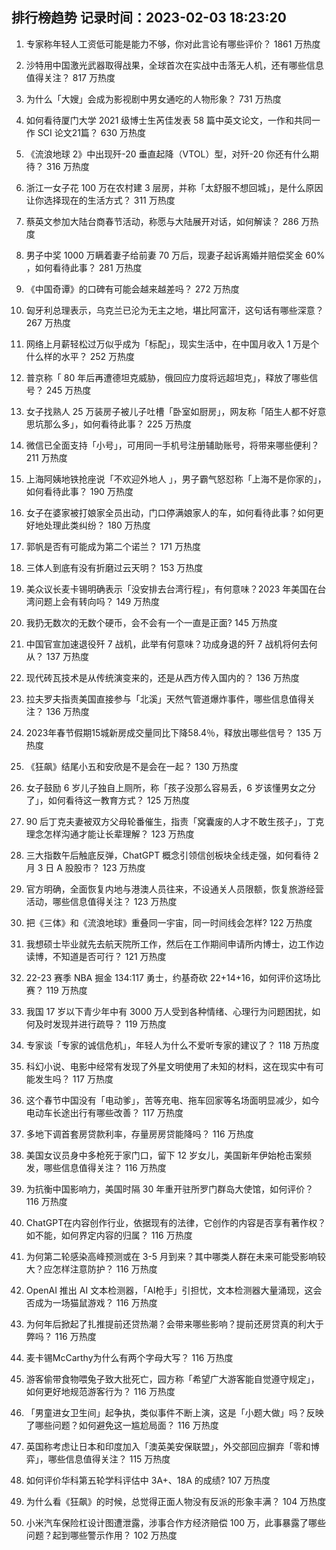 
## 排行榜趋势 记录时间：2023-02-03 18:23:20
  
  1. 专家称年轻人工资低可能是能力不够，你对此言论有哪些评价？ 1861 万热度
    
  2. 沙特用中国激光武器取得战果，全球首次在实战中击落无人机，还有哪些信息值得关注？ 817 万热度
    
  3. 为什么「大嫂」会成为影视剧中男女通吃的人物形象？ 731 万热度
    
  4. 如何看待厦门大学 2021 级博士生芮佳发表 58 篇中英文论文，一作和共同一作 SCI 论文21篇？ 630 万热度
    
  5. 《流浪地球 2》中出现歼-20 垂直起降（VTOL）型，对歼-20 你还有什么期待？ 316 万热度
    
  6. 浙江一女子花 100 万在农村建 3 层房，并称「太舒服不想回城」，是什么原因让你选择现在的生活方式？ 311 万热度
    
  7. 蔡英文参加大陆台商春节活动，称愿与大陆展开对话，如何解读？ 286 万热度
    
  8. 男子中奖 1000 万瞒着妻子给前妻 70 万后，现妻子起诉离婚并赔偿奖金 60% ，如何看待此事？ 281 万热度
    
  9. 《中国奇谭》的口碑有可能会越来越差吗？ 272 万热度
    
  10. 匈牙利总理表示，乌克兰已沦为无主之地，堪比阿富汗，这句话有哪些深意？ 267 万热度
    
  11. 网络上月薪轻松过万似乎成为「标配」，现实生活中，在中国月收入 1 万是个什么样的水平？ 252 万热度
    
  12. 普京称「 80 年后再遭德坦克威胁，俄回应力度将远超坦克」，释放了哪些信号？ 245 万热度
    
  13. 女子找熟人 25 万装房子被儿子吐槽「卧室如厨房」，网友称「陌生人都不好意思坑那么多」，如何看待此事？ 225 万热度
    
  14. 微信已全面支持「小号」，可用同一手机号注册辅助账号，将带来哪些便利？ 211 万热度
    
  15. 上海阿姨地铁抢座说「不欢迎外地人 」，男子霸气怒怼称「上海不是你家的」，如何看待此事？ 190 万热度
    
  16. 女子在婆家被打娘家全员出动，门口停满娘家人的车，如何看待此事？如何更好地处理此类纠纷？ 180 万热度
    
  17. 郭帆是否有可能成为第二个诺兰？ 171 万热度
    
  18. 三体人到底有没有折磨过云天明？ 153 万热度
    
  19. 美众议长麦卡锡明确表示「没安排去台湾行程」，有何意味？2023 年美国在台湾问题上会有转向吗？ 149 万热度
    
  20. 我扔无数次的无数个硬币，会不会有一个一直是正面? 145 万热度
    
  21. 中国官宣加速退役歼 7 战机，此举有何意味？功成身退的歼 7 战机将何去何从？ 137 万热度
    
  22. 现代砖瓦技术是从传统演变来的，还是从西方传入国内的？ 136 万热度
    
  23. 拉夫罗夫指责美国直接参与「北溪」天然气管道爆炸事件，哪些信息值得关注？ 136 万热度
    
  24. 2023年春节假期15城新房成交量同比下降58.4％，释放出哪些信号？ 135 万热度
    
  25. 《狂飙》结尾小五和安欣是不是会在一起？ 130 万热度
    
  26. 女子鼓励 6 岁儿子独自上厕所，称「孩子没那么容易丢，6 岁该懂男女之分了」，如何看待这一教育方式？ 125 万热度
    
  27. 90 后丁克夫妻被双方父母轮番催生，指责「窝囊废的人才不敢生孩子」，丁克理念怎样沟通才能让长辈理解？ 123 万热度
    
  28. 三大指数午后触底反弹，ChatGPT 概念引领信创板块全线走强，如何看待 2 月 3 日 A 股股市？ 123 万热度
    
  29. 官方明确，全面恢复内地与港澳人员往来，不设通关人员限额，恢复旅游经营活动，哪些信息值得关注？ 123 万热度
    
  30. 把《三体》和《流浪地球》重叠同一宇宙，同一时间线会怎样? 122 万热度
    
  31. 我想硕士毕业就先去航天院所工作，然后在工作期间申请所内博士，边工作边读博，不知道是否可行？ 121 万热度
    
  32. 22-23 赛季 NBA 掘金 134:117 勇士，约基奇砍 22+14+16，如何评价这场比赛？ 119 万热度
    
  33. 我国 17 岁以下青少年中有 3000 万人受到各种情绪、心理行为问题困扰，如何及时发现并进行疏导？ 119 万热度
    
  34. 专家谈「专家的诚信危机」，年轻人为什么不爱听专家的建议了？ 118 万热度
    
  35. 科幻小说、电影中经常有发现了外星文明使用了未知的材料，这在现实中有可能发生吗？ 117 万热度
    
  36. 这个春节中国没有「电动爹」，苦等充电、拖车回家等名场面明显减少，如今电动车长途出行有哪些改善？ 117 万热度
    
  37. 多地下调首套房贷款利率，存量房房贷能降吗？ 116 万热度
    
  38. 美国女议员身中多枪死于家门口，留下 12 岁女儿，美国新年伊始枪击案频发，哪些信息值得关注？ 116 万热度
    
  39. 为抗衡中国影响力，美国时隔 30 年重开驻所罗门群岛大使馆，如何评价？ 116 万热度
    
  40. ChatGPT在内容创作行业，依据现有的法律，它创作的内容是否享有著作权？如不能，如何界定内容的归属？ 116 万热度
    
  41. 为何第二轮感染高峰预测或在 3-5 月到来？其中哪类人群在未来可能受影响较大？应怎样注意防护？ 116 万热度
    
  42. OpenAI 推出 AI 文本检测器，「AI枪手」引担忧，文本检测器大量涌现，这会否成为一场猫鼠游戏？ 116 万热度
    
  43. 为何年后掀起了扎推提前还贷热潮？会带来哪些影响？提前还房贷真的利大于弊吗？ 116 万热度
    
  44. 麦卡锡McCarthy为什么有两个字母大写？ 116 万热度
    
  45. 游客偷带食物喂兔子致大批死亡，园方称「希望广大游客能自觉遵守规定」，如何更好地规范游客行为？ 116 万热度
    
  46. 「男童进女卫生间」起争执，类似事件不断上演，这是「小题大做」吗？反映了哪些问题？如何避免这一尴尬局面？ 116 万热度
    
  47. 英国称考虑让日本和印度加入「澳英美安保联盟」，外交部回应摒弃「零和博弈」，哪些信息值得关注？ 115 万热度
    
  48. 如何评价华科第五轮学科评估中 3A+、18A 的成绩? 107 万热度
    
  49. 为什么看《狂飙》的时候，总觉得正面人物没有反派的形象丰满？ 104 万热度
    
  50. 小米汽车保险杠设计图遭泄露，涉事合作方经济赔偿 100 万，此事暴露了哪些问题？起到哪些警示作用？ 102 万热度
    